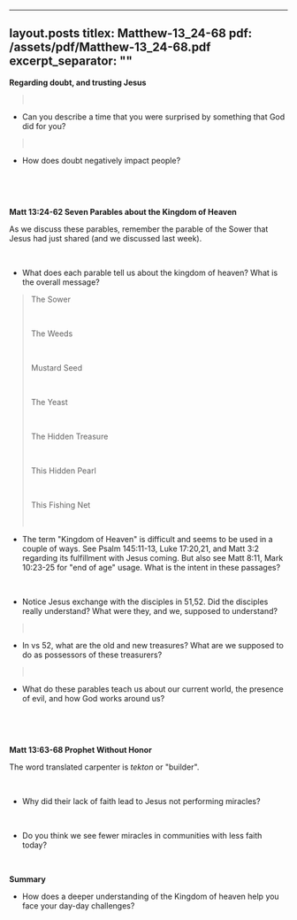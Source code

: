 
---
layout.posts
titlex: Matthew-13_24-68
pdf: /assets/pdf/Matthew-13_24-68.pdf
excerpt_separator: "<!--excerpt-->"
---
**Regarding doubt, and trusting Jesus**

>  

-   Can you describe a time that you were surprised by something that
    God did for you?

>  

-   How does doubt negatively impact people?

 <!--excerpt-->

 

**Matt 13:24-62 Seven Parables about the Kingdom of Heaven**

As we discuss these parables, remember the parable of the Sower that
Jesus had just shared (and we discussed last week).

 

-   What does each parable tell us about the kingdom of heaven? What is
    the overall message?

> The Sower
>
>  
>
> The Weeds
>
>  
>
> Mustard Seed
>
>  
>
> The Yeast
>
>  
>
> The Hidden Treasure
>
>  
>
> This Hidden Pearl
>
>  
>
> This Fishing Net
>
>  

-   The term \"Kingdom of Heaven\" is difficult and seems to be used in
    a couple of ways. See Psalm 145:11-13, Luke 17:20,21, and Matt 3:2
    regarding its fulfillment with Jesus coming. But also see Matt 8:11,
    Mark 10:23-25 for \"end of age\" usage. What is the intent in these
    passages?

 

-   Notice Jesus exchange with the disciples in 51,52. Did the disciples
    really understand? What were they, and we, supposed to understand?

>  

-   In vs 52, what are the old and new treasures? What are we supposed
    to do as possessors of these treasurers?

>  

-   What do these parables teach us about our current world, the
    presence of evil, and how God works around us?

 

 

**Matt 13:63-68 Prophet Without Honor**

The word translated carpenter is *tekton* or \"builder\".

 

-   Why did their lack of faith lead to Jesus not performing miracles?

 

-   Do you think we see fewer miracles in communities with less faith
    today?

 

**Summary**

-   How does a deeper understanding of the Kingdom of heaven help you
    face your day-day challenges?

